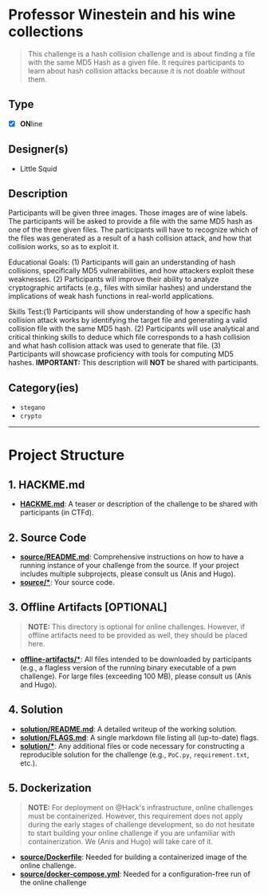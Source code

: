 # Professor Winestein and his wine collections

> This challenge is a hash collision challenge and is about finding a file with the same MD5 Hash as a given file. It requires participants to learn about hash collision attacks because it is not doable without them.

## Type

- [x] **ON**line

## Designer(s)

- Little Squid

## Description

Participants will be given three images. Those images are of wine labels. The participants will be asked to provide a file with the same MD5 hash as one of the three given files. The participants will have to recognize which of the files was generated as a result of a hash collision attack, and how that collision works, so as to exploit it.

Educational Goals: (1) Participants will gain an understanding of hash collisions, specifically MD5 vulnerabilities, and how attackers exploit these weaknesses. (2) Participants will improve their ability to analyze cryptographic artifacts (e.g., files with similar hashes) and understand the implications of weak hash functions in real-world applications.

Skills Test:(1) Participants will show understanding of how a specific hash collision attack works by identifying the target file and generating a valid collision file with the same MD5 hash. (2) Participants will use analytical and critical thinking skills to deduce which file corresponds to a hash collision and what hash collision attack was used to generate that file. (3) Participants will showcase proficiency with tools for computing MD5 hashes.
**IMPORTANT:** This description will **NOT** be shared with participants.

## Category(ies)

- `stegano`
- `crypto`

---

# Project Structure

## 1. HACKME.md

- **[HACKME.md](HACKME.md)**: A teaser or description of the challenge to be shared with participants (in CTFd).

## 2. Source Code

- **[source/README.md](source/README.md)**: Comprehensive instructions on how to have a running instance of your
  challenge from the source.
  If your project includes multiple subprojects, please consult us (Anis and Hugo).
- **[source/\*](source/)**: Your source code.

## 3. Offline Artifacts [OPTIONAL]

> **NOTE:** This directory is optional for online challenges. However, if offline artifacts need to be provided as well,
> they should be placed here.

- **[offline-artifacts/\*](offline-artifacts/)**: All files intended to be downloaded by participants
  (e.g., a flagless version of the running binary executable of a pwn challenge).
  For large files (exceeding 100 MB), please consult us (Anis and Hugo).

## 4. Solution

- **[solution/README.md](solution/README.md)**: A detailed writeup of the working solution.
- **[solution/FLAGS.md](solution/FLAGS.md)**: A single markdown file listing all (up-to-date) flags.
- **[solution/\*](solution/)**: Any additional files or code necessary for constructing a reproducible solution for the
  challenge (e.g., `PoC.py`, `requirement.txt`, etc.).

## 5. Dockerization

> **NOTE:** For deployment on @Hack's infrastructure, online challenges must be containerized.
> However, this requirement does not apply during the early stages of challenge development, so do not hesitate to start
> building your online challenge if you are unfamiliar with containerization.
> We (Anis and Hugo) will take care of it.

- **[source/Dockerfile](source/Dockerfile)**: Needed for building a containerized image of the online challenge.
- **[source/docker-compose.yml](source/docker-compose.yml)**: Needed for a configuration-free run of the online
  challenge

